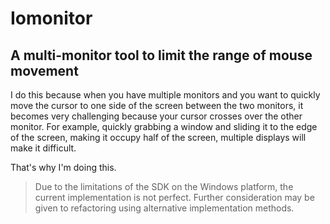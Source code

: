 # Iomonitor
## A multi-monitor tool to limit the range of mouse movement

I do this because when you have multiple monitors and you want to quickly move the cursor to one side of the screen between the two monitors, it becomes very challenging because your cursor crosses over the other monitor. For example, quickly grabbing a window and sliding it to the edge of the screen, making it occupy half of the screen, multiple displays will make it difficult.

That's why I'm doing this.

> Due to the limitations of the SDK on the Windows platform, the current implementation is not perfect. Further consideration may be given to refactoring using alternative implementation methods.